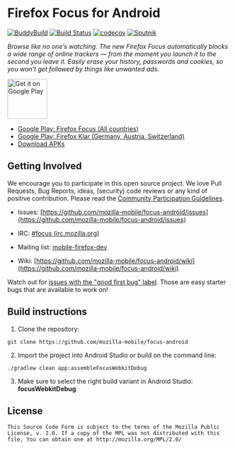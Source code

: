 # Firefox Focus for Android

[![BuddyBuild](https://dashboard.buddybuild.com/api/statusImage?appID=584f67f6f3d6eb01000842d6&branch=master&build=latest)](https://dashboard.buddybuild.com/apps/584f67f6f3d6eb01000842d6/build/latest?branch=master)
[![Build Status](https://travis-ci.org/mozilla-mobile/focus-android.svg?branch=master)](https://travis-ci.org/mozilla-mobile/focus-android)
[![codecov](https://codecov.io/gh/mozilla-mobile/focus-android/branch/master/graph/badge.svg)](https://codecov.io/gh/mozilla-mobile/focus-android/branch/master)
[![Sputnik](https://sputnik.ci/conf/badge)](https://sputnik.ci/app#/builds/mozilla-mobile/focus-android)

_Browse like no one’s watching. The new Firefox Focus automatically blocks a wide range of online trackers — from the moment you launch it to the second you leave it. Easily erase your history, passwords and cookies, so you won’t get followed by things like unwanted ads._

<a href="https://play.google.com/store/apps/details?id=org.mozilla.focus" target="_blank"><img src="https://play.google.com/intl/en_us/badges/images/generic/en-play-badge.png" alt="Get it on Google Play" height="90"/></a>

* [Google Play: Firefox Focus (All countries)](https://play.google.com/store/apps/details?id=org.mozilla.focus)
* [Google Play: Firefox Klar (Germany, Austria, Switzerland)](https://play.google.com/store/apps/details?id=org.mozilla.klar)
* [Download APKs](https://github.com/mozilla-mobile/focus-android/releases)

Getting Involved
----------------

We encourage you to participate in this open source project. We love Pull Requests, Bug Reports, ideas, (security) code reviews or any kind of positive contribution. Please read the [Community Participation Guidelines](https://www.mozilla.org/en-US/about/governance/policies/participation/).

* Issues: [https://github.com/mozilla-mobile/focus-android/issues](https://github.com/mozilla-mobile/focus-android/issues)

* IRC: [#focus (irc.mozilla.org)](https://wiki.mozilla.org/IRC)

* Mailing list: [mobile-firefox-dev](https://mail.mozilla.org/listinfo/mobile-firefox-dev)

* Wiki: [https://github.com/mozilla-mobile/focus-android/wiki](https://github.com/mozilla-mobile/focus-android/wiki)

Watch out for [issues with the "good first bug" label](https://github.com/mozilla-mobile/focus-android/issues?q=is%3Aopen+is%3Aissue+label%3A%22good+first+bug%22). Those are easy starter bugs that are available to work on!

Build instructions
------------------

1. Clone the repository:

  ```shell
  git clone https://github.com/mozilla-mobile/focus-android
  ```

2. Import the project into Android Studio or build on the command line:

  ```shell
  ./gradlew clean app:assembleFocusWebkitDebug
  ```

3. Make sure to select the right build variant in Android Studio: **focusWebkitDebug**

License
-------

    This Source Code Form is subject to the terms of the Mozilla Public
    License, v. 2.0. If a copy of the MPL was not distributed with this
    file, You can obtain one at http://mozilla.org/MPL/2.0/
